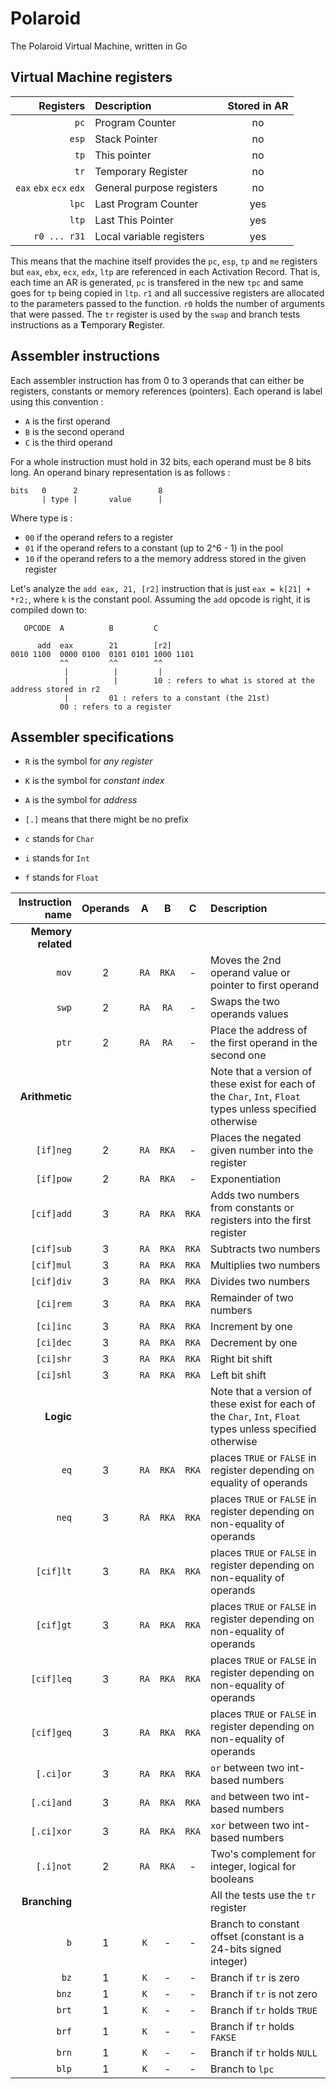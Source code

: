 # Polaroid

The Polaroid Virtual Machine, written in Go

## Virtual Machine registers

| Registers | Description | Stored in AR |
|----------:|:---|:---:|
| `pc`      |  Program Counter | no |
| `esp`     |  Stack Pointer | no |
| `tp`      |  This pointer | no |
| `tr`      | Temporary Register | no |
| `eax` `ebx` `ecx` `edx` | General purpose registers | no |
| `lpc` | Last Program Counter | yes |
| `ltp` |  Last This Pointer | yes |
| `r0 ... r31` | Local variable registers | yes |

This means that the machine itself provides the `pc`, `esp`, `tp` and `me` registers
but `eax`, `ebx`, `ecx`, `edx`, `ltp` are referenced in each Activation Record.
That is, each time an AR is generated, `pc` is transfered in the new `tpc` and same
goes for `tp` being copied in `ltp`. `r1` and all successive registers are allocated to
the parameters passed to the function. `r0` holds the number of arguments that were passed.
The `tr` register is used by the `swap` and branch tests instructions as a **T**emporary **R**egister.

## Assembler instructions

Each assembler instruction has from 0 to 3 operands that can either be registers, constants
or memory references (pointers). Each operand is label using this convention :

* `A` is the first operand
* `B` is the second operand
* `C` is the third operand

For a whole instruction must hold in 32 bits, each operand must be 8 bits long. An operand binary representation is as follows :

```
bits   0      2                  8
       | type |       value      |
```

Where type is :

* `00` if the operand refers to a register
* `01` if the operand refers to a constant (up to 2^6 - 1) in the pool
* `10` if the operand refers to a the memory address stored in the given register

Let's analyze the `add eax, 21, [r2]` instruction that is just `eax = k[21] + *r2;`, where `k` is the constant pool.
Assuming the `add` opcode is right, it is compiled down to:

```
   OPCODE  A          B         C 

      add  eax        21        [r2]
0010 1100  0000 0100  0101 0101 1000 1101
           ^^         ^^        ^^
            |          |         |
            |          |        10 : refers to what is stored at the address stored in r2
            |         01 : refers to a constant (the 21st)
           00 : refers to a register
```

## Assembler specifications

* `R` is the symbol for _any register_
* `K` is the symbol for _constant index_
* `A` is the symbol for _address_


* `[.]` means that there might be no prefix
* `c` stands for `Char`
* `i` stands for `Int`
* `f` stands for `Float` 

| Instruction  name | Operands | A | B | C | Description |
|------------------:|:---:|:-----:|:-----:|:-----:|:---|
| **Memory related**|     |       |       |       ||
| `mov`             |   2 | `RA`  | `RKA` | -     | Moves the 2nd operand value or pointer to first operand |
| `swp`             |   2 | `RA`  | `RA`  | -     | Swaps the two operands values |
| `ptr`             |   2 | `RA`  | `RA`  | -     | Place the address of the first operand in the second one |
| **Arithmetic**    |     |       |       |       | Note that a version of these exist for each of the `Char`, `Int`, `Float` types unless specified otherwise |
| `[if]neg`         |   2 | `RA`  | `RKA` | -     | Places the negated given number into the register |
| `[if]pow`         |   2 | `RA`  | `RKA` | -     | Exponentiation |
| `[cif]add`        |   3 | `RA`  | `RKA` | `RKA` | Adds two numbers from constants or registers into the first register |
| `[cif]sub`        |   3 | `RA`  | `RKA` | `RKA` | Subtracts two numbers |
| `[cif]mul`        |   3 | `RA`  | `RKA` | `RKA` | Multiplies two numbers |
| `[cif]div`        |   3 | `RA`  | `RKA` | `RKA` | Divides two numbers |
| `[ci]rem`         |   3 | `RA`  | `RKA` | `RKA` | Remainder of two numbers |
| `[ci]inc`         |   3 | `RA`  | `RKA` | `RKA` | Increment by one |
| `[ci]dec`         |   3 | `RA`  | `RKA` | `RKA` | Decrement by one |
| `[ci]shr`         |   3 | `RA`  | `RKA` | `RKA` | Right bit shift |
| `[ci]shl`         |   3 | `RA`  | `RKA` | `RKA` | Left bit shift |
| **Logic**         |     |       |       |       | Note that a version of these exist for each of the `Char`, `Int`, `Float` types unless specified otherwise |
| `eq`              |   3 | `RA`  | `RKA` | `RKA` | places `TRUE` or `FALSE` in register depending on equality of operands |
| `neq`             |   3 | `RA`  | `RKA` | `RKA` | places `TRUE` or `FALSE` in register depending on non-equality of operands |
| `[cif]lt`         |   3 | `RA`  | `RKA` | `RKA` | places `TRUE` or `FALSE` in register depending on non-equality of operands |
| `[cif]gt`         |   3 | `RA`  | `RKA` | `RKA` | places `TRUE` or `FALSE` in register depending on non-equality of operands |
| `[cif]leq`        |   3 | `RA`  | `RKA` | `RKA` | places `TRUE` or `FALSE` in register depending on non-equality of operands |
| `[cif]geq`        |   3 | `RA`  | `RKA` | `RKA` | places `TRUE` or `FALSE` in register depending on non-equality of operands |
| `[.ci]or`         |   3 | `RA`  | `RKA` | `RKA` | `or` between two int-based numbers |
| `[.ci]and`        |   3 | `RA`  | `RKA` | `RKA` | `and` between two int-based numbers |
| `[.ci]xor`        |   3 | `RA`  | `RKA` | `RKA` | `xor` between two int-based numbers |
| `[.i]not`         |   2 | `RA`  | `RKA` | -     | Two's complement for integer, logical for booleans |
| **Branching**     |     |       |       |       | All the tests use the `tr` register |
| `b`               |   1 | `K`   | -     | -     | Branch to constant offset (constant is a 24-bits signed integer) |
| `bz`              |   1 | `K`   | -     | -     | Branch if `tr` is zero |
| `bnz`             |   1 | `K`   | -     | -     | Branch if `tr` is not zero |
| `brt`             |   1 | `K`   | -     | -     | Branch if `tr` holds `TRUE` |
| `brf`             |   1 | `K`   | -     | -     | Branch if `tr` holds `FAKSE`|
| `brn`             |   1 | `K`   | -     | -     | Branch if `tr` holds `NULL` |
| `blp`             |   1 | `K`   | -     | -     | Branch to `lpc` |
